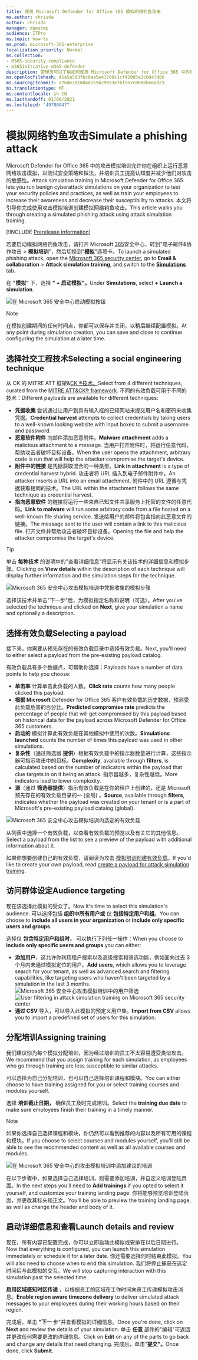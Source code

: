 ```yaml
---
title: 使用 Microsoft Defender for Office 365 模拟网络钓鱼攻击
ms.author: chrisda
author: chrisda
manager: dansimp
audience: ITPro
ms.topic: how-to
ms.prod: microsoft-365-enterprise
localization_priority: Normal
ms.collection:
- M365-security-compliance
- m365initiative-m365-defender
description: 管理员可以了解如何使用 Microsoft Defender for Office 365 中的攻击模拟培训模拟网络钓鱼攻击并培训其用户防钓鱼。
ms.openlocfilehash: 41a5a503fbc8aa5e41760c1cf420d5e3c6047d86
ms.sourcegitcommit: a76de3d1604d755b29053e7bf557c0008be6ad23
ms.translationtype: MT
ms.contentlocale: zh-CN
ms.lasthandoff: 01/08/2021
ms.locfileid: "49788047"
---
```

# <a name="simulate-a-phishing-attack"></a><span data-ttu-id="97dd4-103">模拟网络钓鱼攻击</span><span class="sxs-lookup"><span data-stu-id="97dd4-103">Simulate a phishing attack</span></span>

<span data-ttu-id="97dd4-104">Microsoft Defender for Office 365 中的攻击模拟培训允许你在组织上运行恶意网络攻击模拟，以测试安全策略和做法，并培训员工提高认知度并减少他们对攻击的敏感性。</span><span class="sxs-lookup"><span data-stu-id="97dd4-104">Attack simulation training in Microsoft Defender for Office 365 lets you run benign cyberattack simulations on your organization to test your security policies and practices, as well as train your employees to increase their awareness and decrease their susceptibility to attacks.</span></span> <span data-ttu-id="97dd4-105">本文将引导你完成使用攻击模拟培训创建模拟网络钓鱼攻击。</span><span class="sxs-lookup"><span data-stu-id="97dd4-105">This article walks you through creating  a simulated phishing attack using attack simulation training.</span></span>

[!INCLUDE [Prerelease information](../includes/prerelease.md)]

<span data-ttu-id="97dd4-106">若要启动模拟网络钓鱼攻击，请打开 Microsoft [365](https://security.microsoft.com/)安全中心，转到"电子邮件&协作攻击 \> **模拟培训**"，然后切换到"[**模拟**](https://security.microsoft.com/attacksimulator?viewid=simulations)"选项卡。</span><span class="sxs-lookup"><span data-stu-id="97dd4-106">To launch a simulated phishing attack, open the [Microsoft 365 security center](https://security.microsoft.com/), go to **Email & collaboration** \> **Attack simulation training**, and switch to the [**Simulations**](https://security.microsoft.com/attacksimulator?viewid=simulations) tab.</span></span>

<span data-ttu-id="97dd4-107">在 **"模拟"** 下，选择 **" + 启动模拟"。**</span><span class="sxs-lookup"><span data-stu-id="97dd4-107">Under **Simulations**, select **+ Launch a simulation**.</span></span>

![在 Microsoft 365 安全中心启动模拟按钮](../../media/attack-sim-preview-launch.png)

> [!NOTE]
> <span data-ttu-id="97dd4-109">在模拟创建期间的任何时间点，你都可以保存并关闭，以稍后继续配置模拟。</span><span class="sxs-lookup"><span data-stu-id="97dd4-109">At any point during simulation creation, you can save and close to continue configuring the simulation at a later time.</span></span>

## <a name="selecting-a-social-engineering-technique"></a><span data-ttu-id="97dd4-110">选择社交工程技术</span><span class="sxs-lookup"><span data-stu-id="97dd4-110">Selecting a social engineering technique</span></span>

<span data-ttu-id="97dd4-111">从 CK 的 MITRE ATT 框架&[CK ®技术。](https://attack.mitre.org/techniques/enterprise/)</span><span class="sxs-lookup"><span data-stu-id="97dd4-111">Select from 4 different techniques, curated from the [MITRE ATT&CK® framework](https://attack.mitre.org/techniques/enterprise/).</span></span> <span data-ttu-id="97dd4-112">不同的有效负载可用于不同的技术：</span><span class="sxs-lookup"><span data-stu-id="97dd4-112">Different payloads are available for different techniques:</span></span>

- <span data-ttu-id="97dd4-113">**凭据收集** 尝试通过让用户到具有输入框的已知网站来提交用户名和密码来收集凭据。</span><span class="sxs-lookup"><span data-stu-id="97dd4-113">**Credential harvest** attempts to collect credentials by taking users to a well-known looking website with input boxes to submit a username and password.</span></span>
- <span data-ttu-id="97dd4-114">**恶意软件附件** 向邮件添加恶意附件。</span><span class="sxs-lookup"><span data-stu-id="97dd4-114">**Malware attachment** adds a malicious attachment to a message.</span></span> <span data-ttu-id="97dd4-115">当用户打开附件时，将运行任意代码，帮助攻击者破坏目标设备。</span><span class="sxs-lookup"><span data-stu-id="97dd4-115">When the user opens the attachment, arbitrary code is run that will help the attacker compromise the target's device.</span></span>
- <span data-ttu-id="97dd4-116">**附件中的链接** 是凭据获取混合的一种类型。</span><span class="sxs-lookup"><span data-stu-id="97dd4-116">**Link in attachment** is a type of credential harvest hybrid.</span></span> <span data-ttu-id="97dd4-117">攻击者将 URL 插入到电子邮件附件中。</span><span class="sxs-lookup"><span data-stu-id="97dd4-117">An attacker inserts a URL into an email attachment.</span></span> <span data-ttu-id="97dd4-118">附件中的 URL 遵循与凭据获取相同的技术。</span><span class="sxs-lookup"><span data-stu-id="97dd4-118">The URL within the attachment follows the same technique as credential harvest.</span></span>
- <span data-ttu-id="97dd4-119">**指向恶意软件** 的链接将运行一些来自已知文件共享服务上托管的文件的任意代码。</span><span class="sxs-lookup"><span data-stu-id="97dd4-119">**Link to malware** will run some arbitrary code from a file hosted on a well-known file sharing service.</span></span> <span data-ttu-id="97dd4-120">发送给用户的邮件将包含指向此恶意文件的链接。</span><span class="sxs-lookup"><span data-stu-id="97dd4-120">The message sent to the user will contain a link to this malicious file.</span></span> <span data-ttu-id="97dd4-121">打开文件并帮助攻击者破坏目标设备。</span><span class="sxs-lookup"><span data-stu-id="97dd4-121">Opening the file and help the attacker compromise the target's device.</span></span>

> [!TIP]
> <span data-ttu-id="97dd4-122">单击 **每种技术** 的说明中的"查看详细信息"将显示有关该技术的详细信息和模拟步骤。</span><span class="sxs-lookup"><span data-stu-id="97dd4-122">Clicking on **View details** within the description of each technique will display further information and the simulation steps for the technique.</span></span>
>
> ![Microsoft 365 安全中心攻击模拟培训中凭据收集的模拟步骤](../../media/attack-sim-preview-sim-steps.png)

<span data-ttu-id="97dd4-124">选择该技术并单击"下一步"后，为模拟指定名称和说明（可选）。</span><span class="sxs-lookup"><span data-stu-id="97dd4-124">After you've selected the technique and clicked on **Next**, give your simulation a name and optionally a description.</span></span>

## <a name="selecting-a-payload"></a><span data-ttu-id="97dd4-125">选择有效负载</span><span class="sxs-lookup"><span data-stu-id="97dd4-125">Selecting a payload</span></span>

<span data-ttu-id="97dd4-126">接下来，你需要从预先存在的有效负载目录中选择有效负载。</span><span class="sxs-lookup"><span data-stu-id="97dd4-126">Next, you'll need to either select a payload from the pre-existing payload catalog.</span></span>

<span data-ttu-id="97dd4-127">有效负载具有多个数据点，可帮助你选择：</span><span class="sxs-lookup"><span data-stu-id="97dd4-127">Payloads have a number of data points to help you choose:</span></span>

- <span data-ttu-id="97dd4-128">**单击率** 计算单击此负载的人数。</span><span class="sxs-lookup"><span data-stu-id="97dd4-128">**Click rate** counts how many people clicked this payload.</span></span>
- <span data-ttu-id="97dd4-129">**根据 Microsoft** Defender for Office 365 客户有效负载的历史数据，预测受此负载危害的百分比。</span><span class="sxs-lookup"><span data-stu-id="97dd4-129">**Predicted compromise rate** predicts the percentage of people that will get compromised by this payload based on historical data for the payload across Microsoft Defender for Office 365 customers.</span></span>
- <span data-ttu-id="97dd4-130">**启动的** 模拟计算此有效负载在其他模拟中使用的次数。</span><span class="sxs-lookup"><span data-stu-id="97dd4-130">**Simulations launched** counts the number of times this payload was used in other simulations.</span></span>
- <span data-ttu-id="97dd4-131">**复杂性**（通过筛选器 **提供**）根据有效负载中的指示器数量进行计算，这些指示器可指示攻击中的目标。</span><span class="sxs-lookup"><span data-stu-id="97dd4-131">**Complexity**, available through **filters**, is calculated based on the number of indicators within the payload that clue targets in on it being an attack.</span></span> <span data-ttu-id="97dd4-132">指示器越多，复杂性越低。</span><span class="sxs-lookup"><span data-stu-id="97dd4-132">More indicators lead to lower complexity.</span></span>
- <span data-ttu-id="97dd4-133">**源**（通过 **筛选器提供**）指示有效负载是在你的租户上创建的，还是 Microsoft 预先存在的有效负载目录的一 (全局) 。</span><span class="sxs-lookup"><span data-stu-id="97dd4-133">**Source**, available through **filters**, indicates whether the payload was created on your tenant or is a part of Microsoft's pre-existing payload catalog (global).</span></span>

![Microsoft 365 安全中心攻击模拟培训内选定的有效负载](../../media/attack-sim-preview-select-payload.png)

<span data-ttu-id="97dd4-135">从列表中选择一个有效负载，以查看有效负载的预览以及有关它的其他信息。</span><span class="sxs-lookup"><span data-stu-id="97dd4-135">Select a payload from the list to see a preview of the payload with additional information about it.</span></span>

<span data-ttu-id="97dd4-136">如果你想要创建自己的有效负载，请阅读为攻击 [模拟培训创建有效负载](attack-simulation-training-payloads.md)。</span><span class="sxs-lookup"><span data-stu-id="97dd4-136">If you'd like to create your own payload, read [create a payload for attack simulation training](attack-simulation-training-payloads.md).</span></span>

## <a name="audience-targeting"></a><span data-ttu-id="97dd4-137">访问群体设定</span><span class="sxs-lookup"><span data-stu-id="97dd4-137">Audience targeting</span></span>

<span data-ttu-id="97dd4-138">现在该选择此模拟的受众了。</span><span class="sxs-lookup"><span data-stu-id="97dd4-138">Now it's time to select this simulation's audience.</span></span> <span data-ttu-id="97dd4-139">可以选择包括 **组织中所有用户或** 仅 **包括特定用户和组**。</span><span class="sxs-lookup"><span data-stu-id="97dd4-139">You can choose to **include all users in your organization** or **include only specific users and groups**.</span></span>

<span data-ttu-id="97dd4-140">选择仅 **包含特定用户和组时，** 可以执行下列任一操作：</span><span class="sxs-lookup"><span data-stu-id="97dd4-140">When you choose to **include only specific users and groups** you can either:</span></span>

- <span data-ttu-id="97dd4-141">**添加用户**，这允许你利用租户搜索以及高级搜索和筛选功能，例如面向过去 3 个月内未通过模拟定位的用户。</span><span class="sxs-lookup"><span data-stu-id="97dd4-141">**Add users**, which allows you to leverage search for your tenant, as well as advanced search and filtering capabilities, like targeting users who haven't been targeted by a simulation in the last 3 months.</span></span>
  <span data-ttu-id="97dd4-142">![Microsoft 365 安全中心攻击模拟培训中的用户筛选](../../media/attack-sim-preview-user-targeting.png)</span><span class="sxs-lookup"><span data-stu-id="97dd4-142">![User filtering in attack simulation training on Microsoft 365 security center](../../media/attack-sim-preview-user-targeting.png)</span></span>
- <span data-ttu-id="97dd4-143">**通过 CSV** 导入，可以导入此模拟的预定义用户集。</span><span class="sxs-lookup"><span data-stu-id="97dd4-143">**Import from CSV** allows you to import a predefined set of users for this simulation.</span></span>

## <a name="assigning-training"></a><span data-ttu-id="97dd4-144">分配培训</span><span class="sxs-lookup"><span data-stu-id="97dd4-144">Assigning training</span></span>

<span data-ttu-id="97dd4-145">我们建议你为每个模拟分配培训，因为经过培训的员工不太容易遭受类似攻击。</span><span class="sxs-lookup"><span data-stu-id="97dd4-145">We recommend that you assign training for each simulation, as employees who go through training are less susceptible to similar attacks.</span></span>

<span data-ttu-id="97dd4-146">可以选择为自己分配培训，也可以自己选择培训课程和模块。</span><span class="sxs-lookup"><span data-stu-id="97dd4-146">You can either choose to have training assigned for you or select training courses and modules yourself.</span></span>

<span data-ttu-id="97dd4-147">选择 **培训截止日期，** 确保员工及时完成培训。</span><span class="sxs-lookup"><span data-stu-id="97dd4-147">Select the **training due date** to make sure employees finish their training in a timely manner.</span></span>

> [!NOTE]
> <span data-ttu-id="97dd4-148">如果你选择自己选择课程和模块，你仍然可以看到推荐的内容以及所有可用的课程和模块。</span><span class="sxs-lookup"><span data-stu-id="97dd4-148">If you choose to select courses and modules yourself, you'll still be able to see the recommended content as well as all available courses and modules.</span></span>
>
> ![在 Microsoft 365 安全中心的攻击模拟培训中添加建议的培训](../../media/attack-sim-preview-add-training.png)

<span data-ttu-id="97dd4-150">在以下步骤中，如果选择自己选择培训，则需要添加培训，并自定义培训登陆页面。</span><span class="sxs-lookup"><span data-stu-id="97dd4-150">In the next steps you'll need to **Add trainings** if you opted to select it yourself, and customize your training landing page.</span></span> <span data-ttu-id="97dd4-151">你将能够预览培训登陆页面，并更改其标头和正文。</span><span class="sxs-lookup"><span data-stu-id="97dd4-151">You'll be able to preview the training landing page, as well as change the header and body of it.</span></span>

## <a name="launch-details-and-review"></a><span data-ttu-id="97dd4-152">启动详细信息和查看</span><span class="sxs-lookup"><span data-stu-id="97dd4-152">Launch details and review</span></span>

<span data-ttu-id="97dd4-153">现在，所有内容已配置完成，你可以立即启动此模拟或安排在以后日期进行。</span><span class="sxs-lookup"><span data-stu-id="97dd4-153">Now that everything is configured, you can launch this simulation immediately or schedule it for a later date.</span></span> <span data-ttu-id="97dd4-154">你还需要选择何时结束此模拟。</span><span class="sxs-lookup"><span data-stu-id="97dd4-154">You will also need to choose when to end this simulation.</span></span> <span data-ttu-id="97dd4-155">我们将停止捕获在选定时间后与此模拟的交互。</span><span class="sxs-lookup"><span data-stu-id="97dd4-155">We will stop capturing interaction with this simulation past the selected time.</span></span>

<span data-ttu-id="97dd4-156">**启用区域感知时区传递** ，以根据员工的区域在工作时间向员工传递模拟攻击消息。</span><span class="sxs-lookup"><span data-stu-id="97dd4-156">**Enable region aware timezone delivery** to deliver simulated attack messages to your employees during their working hours based on their region.</span></span>

<span data-ttu-id="97dd4-157">完成后，单击 **"下一** 步"并查看模拟的详细信息。</span><span class="sxs-lookup"><span data-stu-id="97dd4-157">Once you're done, click on **Next** and review the details of your simulation.</span></span> <span data-ttu-id="97dd4-158">单击 **任意** 部件的"编辑"可返回并更改任何需要更改的详细信息。</span><span class="sxs-lookup"><span data-stu-id="97dd4-158">Click on **Edit** on any of the parts to go back and change any details that need changing.</span></span> <span data-ttu-id="97dd4-159">完成后，单击"**提交"。**</span><span class="sxs-lookup"><span data-stu-id="97dd4-159">Once done, click **Submit**.</span></span>
